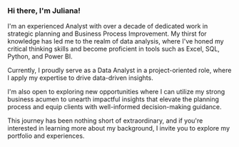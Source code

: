 ### Hi there, I'm Juliana!

I'm an experienced Analyst with over a decade of dedicated work in strategic planning and Business Process Improvement. My  thirst for knowledge has led me to the realm of data analysis, where I've honed my critical thinking skills and become proficient in tools such as Excel, SQL, Python, and Power BI.

Currently, I proudly serve as a Data Analyst in a project-oriented role, where I apply my expertise to drive data-driven insights. 

I'm also open to exploring new opportunities where I can utilize my strong business acumen to unearth impactful insights that elevate the planning process and equip clients with well-informed decision-making guidance.

This journey has been nothing short of extraordinary, and if you're interested in learning more about my background, I invite you to explore my portfolio and experiences.






